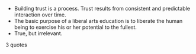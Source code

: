  - Building trust is a process. Trust results from consistent and predictable interaction over time.
 - The basic purpose of a liberal arts education is to liberate the human being to exercise his or her potential to the fullest.
 - True, but irrelevant.

3 quotes